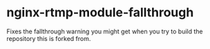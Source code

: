 # nginx-rtmp-module-fallthrough

Fixes the fallthrough warning you might get when you try to build the repository this is forked from.
